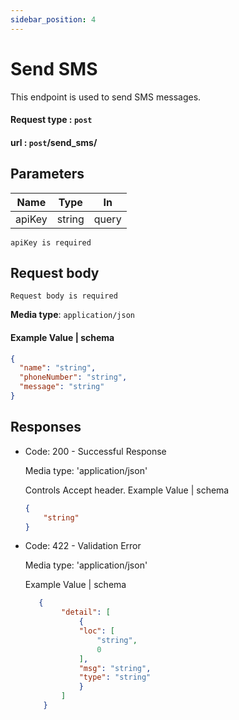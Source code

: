 ```yaml
---
sidebar_position: 4
---
```


# Send SMS

This endpoint  is used to send SMS messages.


 #### Request type : ```post```
  #### url : ```post```/send_sms/

## Parameters



| Name  | Type   | In     |
|-------|--------|--------|
| apiKey| string | query  |

``` apiKey is required ```

## Request body

``` Request body is required ```

**Media type**: `application/json`

#### Example Value | schema

```json
{
  "name": "string",
  "phoneNumber": "string",
  "message": "string"
}
```

## Responses
- Code: 200 - Successful Response

    Media type: 'application/json'

    Controls Accept header.
    Example Value | schema 

    ```json
    {
        "string"
    }
    ```
- Code: 422 - Validation Error

    Media type: 'application/json'

    Example Value | schema 
    ```json
       {
            "detail": [
                {
                "loc": [
                    "string",
                    0
                ],
                "msg": "string",
                "type": "string"
                }
            ]
        }

     ```